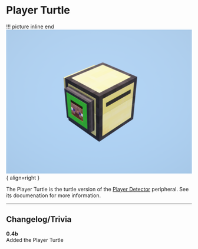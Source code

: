 # Player Turtle

!!! picture inline end
    ![!Image of the Player Turtle](/../assets/images/previews/player_turtle.png){ align=right }

The Player Turtle is the turtle version of the [Player Detector](../peripherals/player_detector.md) peripheral. See its documenation for more information.

<p class="picture-spacing" style="--ps:7.6rem;"></p>

---

## Changelog/Trivia

**0.4b**  
Added the Player Turtle
